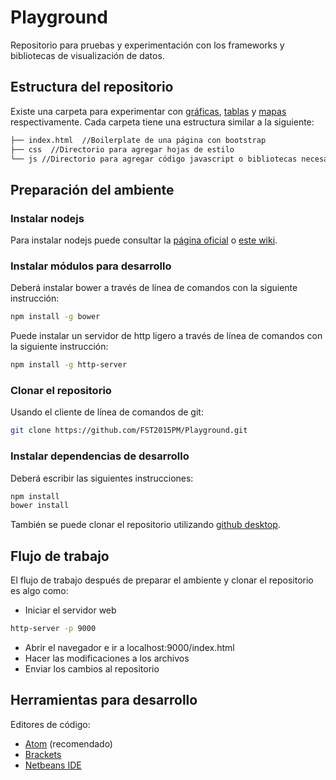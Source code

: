 # Playground
Repositorio para pruebas y experimentación con los frameworks y bibliotecas de visualización de datos.

## Estructura del repositorio
Existe una carpeta para experimentar con [gráficas](https://github.com/FST2015PM/Playground/tree/master/charts), [tablas](https://github.com/FST2015PM/Playground/tree/master/datatables) y [mapas](https://github.com/FST2015PM/Playground/tree/master/maps) respectivamente. Cada carpeta tiene una estructura similar a la siguiente:

````bash
├── index.html  //Boilerplate de una página con bootstrap
├── css  //Directorio para agregar hojas de estilo
└── js //Directorio para agregar código javascript o bibliotecas necesarias
````

## Preparación del ambiente

### Instalar nodejs
Para instalar nodejs puede consultar la [página oficial](https://nodejs.org/en/) o [este wiki](https://github.com/haxdai/AEB1011Exercises/wiki/Node-JS).

### Instalar módulos para desarrollo
Deberá instalar bower a través de línea de comandos con la siguiente instrucción:

````sh
npm install -g bower
````

Puede instalar un servidor de http ligero a través de línea de comandos con la siguiente instrucción:

````sh
npm install -g http-server
````

### Clonar el repositorio
Usando el cliente de línea de comandos de git:
````sh
git clone https://github.com/FST2015PM/Playground.git
````

### Instalar dependencias de desarrollo
Deberá escribir las siguientes instrucciones:

````sh
npm install
bower install
````

También se puede clonar el repositorio utilizando [github desktop](https://desktop.github.com/).

## Flujo de trabajo
El flujo de trabajo después de preparar el ambiente y clonar el repositorio es algo como:

* Iniciar el servidor web
````sh
http-server -p 9000
````
* Abrir el navegador e ir a localhost:9000/index.html
* Hacer las modificaciones a los archivos
* Enviar los cambios al repositorio

## Herramientas para desarrollo
Editores de código:

* [Atom](https://atom.io/) (recomendado)
* [Brackets](http://brackets.io/)
* [Netbeans IDE](https://netbeans.org/)
